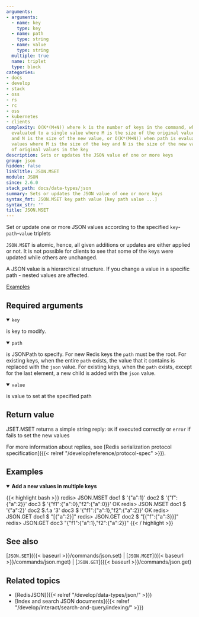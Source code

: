 ```yaml
---
arguments:
- arguments:
  - name: key
    type: key
  - name: path
    type: string
  - name: value
    type: string
  multiple: true
  name: triplet
  type: block
categories:
- docs
- develop
- stack
- oss
- rs
- rc
- oss
- kubernetes
- clients
complexity: O(K*(M+N)) where k is the number of keys in the command, when path is
  evaluated to a single value where M is the size of the original value (if it exists)
  and N is the size of the new value, or O(K*(M+N)) when path is evaluated to multiple
  values where M is the size of the key and N is the size of the new value * the number
  of original values in the key
description: Sets or updates the JSON value of one or more keys
group: json
hidden: false
linkTitle: JSON.MSET
module: JSON
since: 2.6.0
stack_path: docs/data-types/json
summary: Sets or updates the JSON value of one or more keys
syntax_fmt: JSON.MSET key path value [key path value ...]
syntax_str: ''
title: JSON.MSET
---
```

Set or update one or more JSON values according to the specified `key`-`path`-`value` triplets

`JSON.MSET` is atomic, hence, all given additions or updates are either applied or not. It is not possible for clients to see that some of the keys were updated while others are unchanged.

A JSON value is a hierarchical structure. If you change a value in a specific path - nested values are affected.


[Examples](#examples)

## Required arguments

<details open><summary><code>key</code></summary>

is key to modify.
</details>

<details open><summary><code>path</code></summary>

is JSONPath to specify. For new Redis keys the `path` must be the root. For existing keys, when the entire `path` exists, the value that it contains is replaced with the `json` value. For existing keys, when the `path` exists, except for the last element, a new child is added with the `json` value.

</details>

<details open><summary><code>value</code></summary>

is value to set at the specified path
</details>

## Return value

JSET.MSET returns a simple string reply: `OK` if executed correctly or `error` if fails to set the new values

For more information about replies, see [Redis serialization protocol specification]({{< relref "/develop/reference/protocol-spec" >}}).

## Examples

<details open>
<summary><b>Add a new values in multiple keys</b></summary>

{{< highlight bash >}}
redis> JSON.MSET doc1 $ '{"a":1}' doc2 $ '{"f":{"a":2}}' doc3 $ '{"f1":{"a":0},"f2":{"a":0}}'
OK
redis> JSON.MSET doc1 $ '{"a":2}' doc2 $.f.a '3' doc3 $ '{"f1":{"a":1},"f2":{"a":2}}'
OK
redis> JSON.GET doc1 $
"[{\"a\":2}]"
redis> JSON.GET doc2 $
"[{\"f\":{\"a\":3}}]"
redis> JSON.GET doc3
"{\"f1\":{\"a\":1},\"f2\":{\"a\":2}}"
{{< / highlight >}}
</details>

## See also

[`JSON.SET`]({{< baseurl >}}/commands/json.set) | [`JSON.MGET`]({{< baseurl >}}/commands/json.mget) | [`JSON.GET`]({{< baseurl >}}/commands/json.get) 

## Related topics

* [RedisJSON]({{< relref "/develop/data-types/json/" >}})
* [Index and search JSON documents]({{< relref "/develop/interact/search-and-query/indexing/" >}})
